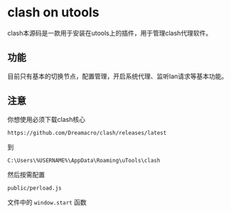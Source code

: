 # clash on utools

clash本源码是一款用于安装在utools上的插件，用于管理clash代理软件。

## 功能

目前只有基本的切换节点，配置管理，开启系统代理、监听lan请求等基本功能。

## 注意

你想使用必须下载clash核心
```
https://github.com/Dreamacro/clash/releases/latest
```
到
```
C:\Users\%USERNAME%\AppData\Roaming\uTools\clash
```

然后按需配置
```
public/perload.js
```
文件中的 ```window.start``` 函数